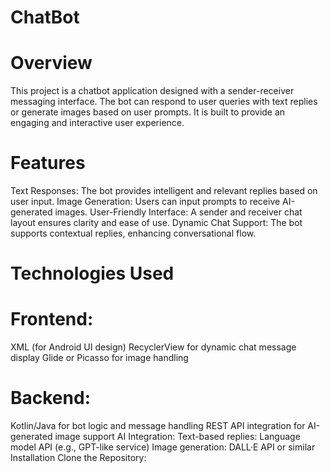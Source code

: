 # ChatBot
# Overview
This project is a chatbot application designed with a sender-receiver messaging interface. The bot can respond to user queries with text replies or generate images based on user prompts. It is built to provide an engaging and interactive user experience.

# Features
Text Responses: The bot provides intelligent and relevant replies based on user input.
Image Generation: Users can input prompts to receive AI-generated images.
User-Friendly Interface: A sender and receiver chat layout ensures clarity and ease of use.
Dynamic Chat Support: The bot supports contextual replies, enhancing conversational flow.
# Technologies Used
# Frontend:
XML (for Android UI design)
RecyclerView for dynamic chat message display
Glide or Picasso for image handling
# Backend:
Kotlin/Java for bot logic and message handling
REST API integration for AI-generated image support
AI Integration:
Text-based replies: Language model API (e.g., GPT-like service)
Image generation: DALL·E API or similar
Installation
Clone the Repository:
